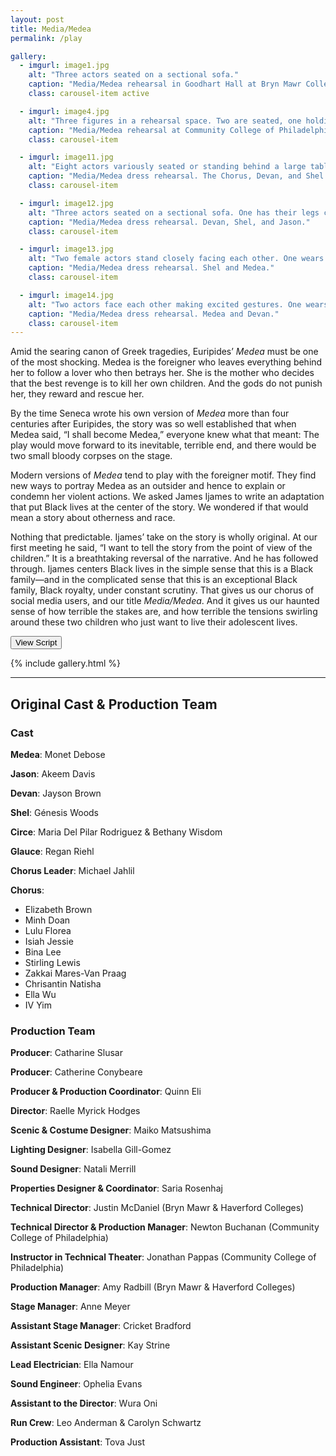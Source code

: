 ```yaml
---
layout: post
title: Media/Medea
permalink: /play

gallery:
  - imgurl: image1.jpg
    alt: "Three actors seated on a sectional sofa."
    caption: "Media/Medea rehearsal in Goodhart Hall at Bryn Mawr College."
    class: carousel-item active

  - imgurl: image4.jpg
    alt: "Three figures in a rehearsal space. Two are seated, one holding a script. The third person stands behind them."
    caption: "Media/Medea rehearsal at Community College of Philadelphia."
    class: carousel-item

  - imgurl: image11.jpg
    alt: "Eight actors variously seated or standing behind a large table."
    caption: "Media/Medea dress rehearsal. The Chorus, Devan, and Shel."
    class: carousel-item

  - imgurl: image12.jpg
    alt: "Three actors seated on a sectional sofa. One has their legs crossed and looks nervous as another actor speaks and gestures."
    caption: "Media/Medea dress rehearsal. Devan, Shel, and Jason."
    class: carousel-item

  - imgurl: image13.jpg
    alt: "Two female actors stand closely facing each other. One wears a metalic mini dress and high heels, the other wears an orange maxi dress."
    caption: "Media/Medea dress rehearsal. Shel and Medea."
    class: carousel-item

  - imgurl: image14.jpg
    alt: "Two actors face each other making excited gestures. One wears an orange maxi dress, the other wears a purple tuxedo and men's dress shoes."
    caption: "Media/Medea dress rehearsal. Medea and Devan."
    class: carousel-item
---
```


Amid the searing canon of Greek tragedies, Euripides’ *Medea* must be one of the most shocking. Medea is the foreigner who leaves everything behind her to follow a lover who then betrays her. She is the mother who decides that the best revenge is to kill her own children. And the gods do not punish her, they reward and rescue her.

By the time Seneca wrote his own version of *Medea* more than four centuries after Euripides, the story was so well established that when Medea said, “I shall become Medea,” everyone knew what that meant: The play would move forward to its inevitable, terrible end, and there would be two small bloody corpses on the stage. 

Modern versions of *Medea* tend to play with the foreigner motif. They find new ways to portray Medea as an outsider and hence to explain or condemn her violent actions. We asked James Ijames to write an adaptation that put Black lives at the center of the story. We wondered if that would mean a story about otherness and race.

Nothing that predictable. Ijames’ take on the story is wholly original. At our first meeting he said, “I want to tell the story from the point of view of the children.” It is a breathtaking reversal of the narrative. And he has followed through. Ijames centers Black lives in the simple sense that this is a Black family—and in the complicated sense that this is an exceptional Black family, Black royalty, under constant scrutiny. That gives us our chorus of social media users, and our title *Media/Medea*. And it gives us our haunted sense of how terrible the stakes are, and how terrible the tensions swirling around these two children who just want to live their adolescent lives.

<a href='{{ site.baseurl }}/assets/Media-Medea_Ijames_Script.pdf' target="_blank"><button>View Script</button></a>

{% include gallery.html %}

---

## Original Cast & Production Team

### Cast
**Medea**:  Monet Debose

**Jason**: Akeem Davis

**Devan**: Jayson Brown

**Shel**: Génesis Woods

**Circe**: Maria Del Pilar Rodriguez & Bethany Wisdom

**Glauce**: Regan Riehl

**Chorus Leader**: Michael Jahlil

**Chorus**:
- Elizabeth Brown
- Minh Doan
- Lulu Florea
- Isiah Jessie
- Bina Lee
- Stirling Lewis
- Zakkai Mares-Van Praag
- Chrisantin Natisha
- Ella Wu
- IV Yim

### Production Team
**Producer**: Catharine Slusar

**Producer**: Catherine Conybeare

**Producer & Production Coordinator**: Quinn Eli

**Director**: Raelle Myrick Hodges

**Scenic & Costume Designer**: Maiko Matsushima

**Lighting Designer**: Isabella Gill-Gomez

**Sound Designer**: Natali Merrill

**Properties Designer & Coordinator**: Saria Rosenhaj

**Technical Director**: Justin McDaniel (Bryn Mawr & Haverford Colleges)

**Technical Director & Production Manager**: Newton Buchanan (Community College of Philadelphia)

**Instructor in Technical Theater**: Jonathan Pappas (Community College of Philadelphia)

**Production Manager**: Amy Radbill (Bryn Mawr & Haverford Colleges)

**Stage Manager**: Anne Meyer

**Assistant Stage Manager**: Cricket Bradford

**Assistant Scenic Designer**: Kay Strine

**Lead Electrician**: Ella Namour

**Sound Engineer**: Ophelia Evans

**Assistant to the Director**: Wura Oni

**Run Crew**: Leo Anderman & Carolyn Schwartz

**Production Assistant**: Tova Just
